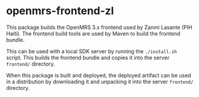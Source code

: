 # openmrs-frontend-zl

This package builds the OpenMRS 3.x frontend used by Zanmi Lasante (PIH Haiti).
The frontend build tools are used by Maven to build the frontend bundle.

This can be used with a local SDK server by running the `./install.sh` script.
This builds the frontend bundle and copies it into the server `frontend/` directory.

When this package is built and deployed, the deployed artifact can be used in a
distribution by downloading it and unpacking it into the server `frontend/` directory.

